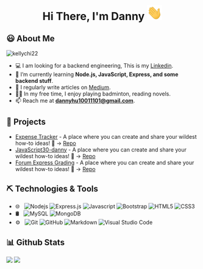 <h1  align="Center"> Hi There, I'm Danny <img  src="https://raw.githubusercontent.com/ABSphreak/ABSphreak/master/gifs/Hi.gif"  width="40px"  />  </h1>

## 😃 About Me

<p align="left"> <img src="https://komarev.com/ghpvc/?username=DannyHucc&label=Profile%20views&color=0e75b6&style=flat" alt="kellychi22" /> </p>

- 💻 I am looking for a backend engineering, This is my [Linkedin](https://www.linkedin.com/in/danny-hu-7757b8259/).
- 🌱 I’m currently learning **Node.js, JavaScript, Express, and some backend stuff**.
- 📝 I regularly write articles on [Medium](https://medium.com/@danny_hu).
- 🚴‍♂️ In my free time, I enjoy playing badminton, reading novels.
- 📫 Reach me at **dannyhu10011101@gmail.com**.

## 📂 Projects

- [Expense Tracker](https://my-expense-tracker.fly.dev/users/login) - A place where you can create and share your wildest how-to ideas! 🤯 → [Repo](https://github.com/DannyHucc/expense-tracker)
- [JavaScript30-danny](https://dannyhucc.github.io/JavaScript30-danny/) - A place where you can create and share your wildest how-to ideas! 🤯 → [Repo](https://github.com/DannyHucc/JavaScript30-danny)
- [Forum Express Grading](https://github.com/DannyHucc/forum-express-grading) - A place where you can create and share your wildest how-to ideas! 🤯 → [Repo](https://github.com/DannyHucc/forum-express-grading)

## ⛏ Technologies & Tools

- 🌐 &nbsp;
  ![Nodejs](https://img.shields.io/badge/Node.js-339933?style=for-the-badge&logo=node.js&logoColor=white)
  ![Express.js](https://img.shields.io/badge/express.js-000000?style=for-the-badge&logo=express&logoColor=white)
  ![Javascript](https://img.shields.io/badge/JavaScript-F7DF1E?style=for-the-badge&logo=javascript&logoColor=black)
  ![Bootstrap](https://img.shields.io/badge/Bootstrap-7952B3?style=for-the-badge&logo=bootstrap&logoColor=white)
  ![HTML5](https://img.shields.io/badge/html5-E34F26?style=for-the-badge&logo=html5&logoColor=white)
  ![CSS3](https://img.shields.io/badge/css3-1572B6?style=for-the-badge&logo=css3&logoColor=white)
- 🛢 &nbsp;
  ![MySQL](https://img.shields.io/badge/MySQL-4479A1?style=for-the-badge&logo=mysql&logoColor=white)
  ![MongoDB](https://img.shields.io/badge/mongodb-47A248?style=for-the-badge&logo=mongodb&logoColor=white)
- ⚙️ &nbsp;
  ![Git](https://img.shields.io/badge/GIT-F05032?style=for-the-badge&logo=git&logoColor=white)
  ![GitHub](https://img.shields.io/badge/GitHub-181717?style=for-the-badge&logo=github&logoColor=white)
  ![Markdown](https://img.shields.io/badge/Markdown-000000?style=for-the-badge&logo=markdown&logoColor=white)
  ![Visual Studio Code](https://img.shields.io/badge/Visual%20Studio%20Code-007ACC?style=for-the-badge&logo=visual-studio-code&logoColor=white)

 ## 📊 Github Stats

<p>
  <img height="140px" src="https://github-readme-stats.vercel.app/api?username=DannyHucc&show_icons=true&theme=tokyonight&hide=contribs,prs" />
  <img height="140px" src="https://github-readme-stats.vercel.app/api/top-langs/?username=DannyHucc&layout=compact&theme=tokyonight" />
</p>
